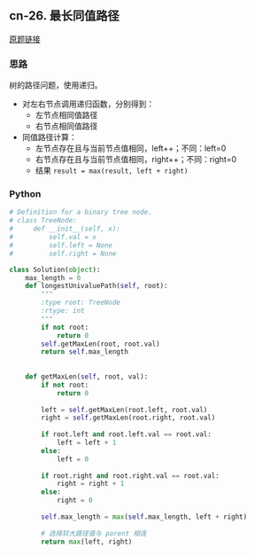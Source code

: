 ## cn-26. 最长同值路径

[原题链接](https://leetcode-cn.com/problems/longest-univalue-path/description/)

### 思路

树的路径问题，使用递归。

- 对左右节点调用递归函数，分别得到：
    - 左节点相同值路径
    - 右节点相同值路径
- 同值路径计算：
    - 左节点存在且与当前节点值相同，left++；不同：left=0
    - 右节点存在且与当前节点值相同，right++；不同：right=0
    - 结果 `result = max(result, left + right)`
    
### Python

```python
# Definition for a binary tree node.
# class TreeNode:
#     def __init__(self, x):
#         self.val = x
#         self.left = None
#         self.right = None

class Solution(object):
    max_length = 0
    def longestUnivaluePath(self, root):
        """
        :type root: TreeNode
        :rtype: int
        """
        if not root:
            return 0
        self.getMaxLen(root, root.val)
        return self.max_length
        
    
    def getMaxLen(self, root, val):
        if not root:
            return 0
        
        left = self.getMaxLen(root.left, root.val)
        right = self.getMaxLen(root.right, root.val)
        
        if root.left and root.left.val == root.val:
            left = left + 1
        else:
            left = 0
        
        if root.right and root.right.val == root.val:
            right = right + 1
        else:
            right = 0
            
        self.max_length = max(self.max_length, left + right)
        
        # 选择较大路径值与 parent 相连
        return max(left, right)
```